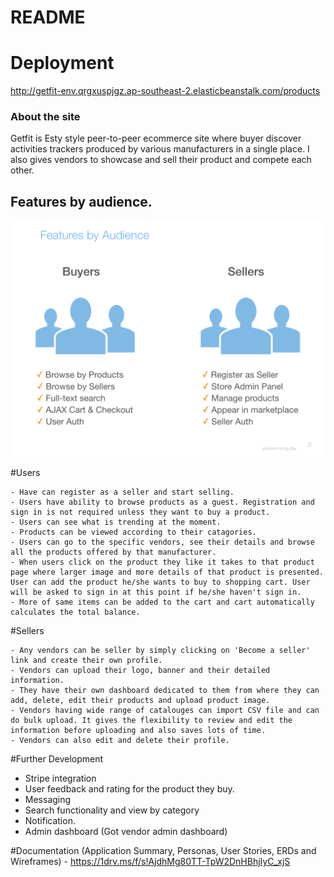 # README

# Deployment

 http://getfit-env.qrgxuspjgz.ap-southeast-2.elasticbeanstalk.com/products

### About the site

Getfit is Esty style peer-to-peer ecommerce site where buyer discover activities trackers produced by various manufacturers in a single place. I also gives vendors to showcase and sell their product and compete each other. 

## Features by audience.

![Features by audience](public/images/features.png)

#Users

	- Have can register as a seller and start selling.
	- Users have ability to browse products as a guest. Registration and sign in is not required unless they want to buy a product.
	- Users can see what is trending at the moment.
	- Products can be viewed according to their catagories. 
	- Users can go to the specific vendors, see their details and browse all the products offered by that manufacturer. 
	- When users click on the product they like it takes to that product page where larger image and more details of that product is presented. User can add the product he/she wants to buy to shopping cart. User will be asked to sign in at this point if he/she haven't sign in. 
	- More of same items can be added to the cart and cart automatically calculates the total balance.


#Sellers

	- Any vendors can be seller by simply clicking on 'Become a seller' link and create their own profile.
	- Vendors can upload their logo, banner and their detailed information. 
	- They have their own dashboard dedicated to them from where they can add, delete, edit their products and upload product image.
	- Vendors having wide range of catalouges can import CSV file and can do bulk upload. It gives the flexibility to review and edit the information before uploading and also saves lots of time. 
	- Vendors can also edit and delete their profile.
  

#Further Development
  - Stripe integration
  - User feedback and rating for the product they buy.
  - Messaging
  - Search functionality and view by category
  - Notification.
  - Admin dashboard (Got vendor admin dashboard)
  
#Documentation (Application Summary, Personas, User Stories, ERDs and Wireframes)
	- https://1drv.ms/f/s!AjdhMg80TT-TpW2DnHBhjIyC_xjS
